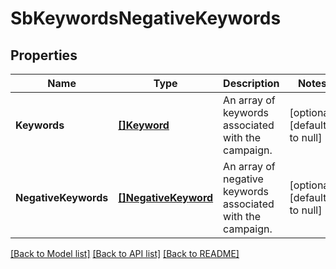 # SbKeywordsNegativeKeywords

## Properties
Name | Type | Description | Notes
------------ | ------------- | ------------- | -------------
**Keywords** | [**[]Keyword**](Keyword.md) | An array of keywords associated with the campaign. | [optional] [default to null]
**NegativeKeywords** | [**[]NegativeKeyword**](NegativeKeyword.md) | An array of negative keywords associated with the campaign. | [optional] [default to null]

[[Back to Model list]](../README.md#documentation-for-models) [[Back to API list]](../README.md#documentation-for-api-endpoints) [[Back to README]](../README.md)

